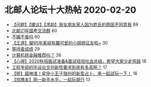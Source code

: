 # 北邮人论坛十大热帖 2020-02-20

- [【问题】【建议】【求助】我女朋友家人因为姓氏的原因不同意我](https://bbs.byr.cn/article/Feeling/3139134) 89
- [北邮21年国考交流群](https://bbs.byr.cn/article/CivilServant/43502) 60
- [不婚不香吗](https://bbs.byr.cn/article/Talking/6184167) 60
- [【王道】替95年美丽有趣可爱的小姐姐征友啦~](https://bbs.byr.cn/article/Friends/1953330) 30
- [等待查成绩](https://bbs.byr.cn/article/AimGraduate/1180244) 29
- [计算机转金融推荐吗？](https://bbs.byr.cn/article/WorkLife/1140376) 26
- [【心得】2020秋招面试准备&amp;面试经验吐血总结，希望大家少走弯路](https://bbs.byr.cn/article/Job/2078008) 18
- [工程专硕的毕设论文创新性要求到底有多高啊？](https://bbs.byr.cn/article/Paper/36488) 17
- [【转】超神准！星座小王子独创的新型占卜、來一起試玩一下！](https://bbs.byr.cn/article/Constellations/326533) 16
- [【找撸友】网一新手水平，一起玩就行](https://bbs.byr.cn/article/LOL/28305) 13


